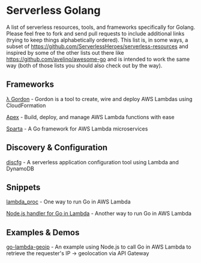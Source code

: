 # Serverless Golang

A list of serverless resources, tools, and frameworks specifically for Golang. Please feel free to fork and send pull requests to include additional links (trying to keep things alphabetically ordered). This list is, in some ways, a subset of https://github.com/ServerlessHeroes/serverless-resources and inspired by some of the other lists out there like https://github.com/avelino/awesome-go and is intended to work the same way (both of those lists you should also check out by the way).

## Frameworks

[λ Gordon](https://github.com/jorgebastida/gordon) - Gordon is a tool to create, wire and deploy AWS Lambdas using CloudFormation

[Apex](https://github.com/apex/apex) - Build, deploy, and manage AWS Lambda functions with ease

[Sparta](http://gosparta.io/) - A Go framework for AWS Lambda microservices

## Discovery & Configuration

[discfg](https://github.com/tmaiaroto/discfg) - A serverless application configuration tool using Lambda and DynamoDB

## Snippets

[lambda_proc](https://github.com/jasonmoo/lambda_proc) - One way to run Go in AWS Lambda

[Node.js handler for Go in Lambda](https://gist.github.com/miksago/d1c456d4e235e025791d) - Another way to run Go in AWS Lambda

## Examples & Demos

[go-lambda-geoip](https://github.com/tmaiaroto/go-lambda-geoip) - An example using Node.js to call Go in AWS Lambda to retrieve the requester's IP -> geolocation via API Gateway

